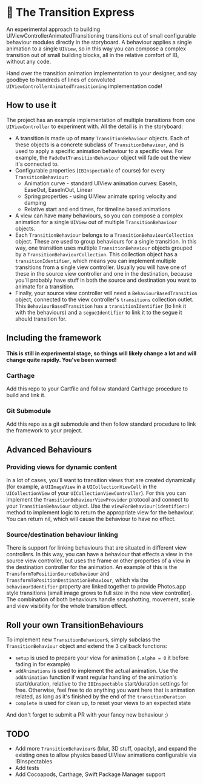 # 🚅 The Transition Express

An experimental approach to building UIViewControllerAnimatedTransitioning transitions out of small configurable behaviour modules directly in the storyboard. A behaviour applies a single animation to a single ```UIView```, so in this way you can compose a complex transition out of small building blocks, all in the relative comfort of IB, without any code. 

Hand over the transition animation implementation to your designer, and say goodbye to hundreds of lines of convoluted ```UIViewControllerAnimatedTransitioning``` implementation code!

## How to use it

The project has an example implementation of multiple transitions from one ```UIViewController``` to experiment with. All the detail is in the storyboard:

* A transition is made up of many ```TransitionBehaviour``` objects. Each of these objects is a concrete subclass of ```TransitionBehaviour```, and is used to apply a specific animation behaviour to a specific view. For example, the ```FadeOutTransitionBehaviour``` object will fade out the view it's connected to.
* Configurable properties (```IBInspectable``` of course) for every ```TransitionBehaviour```:
  * Animation curve - standard UIView animation curves: EaseIn, EaseOut, EaseInOut, Linear
  * Spring properties - using UIView animate spring velocity and damping
  * Relative start and end times, for timeline based animations
* A view can have many behaviours, so you can compose a complex animation for a single ```UIView``` out of multiple ```TransitionBehaviour``` objects.
* Each ```TransitionBehaviour``` belongs to a ```TransitionBehaviourCollection``` object. These are used to group behaviours for a single transition. In this way, one transition uses multiple ```TransitionBehaviour``` objects grouped by a ```TransitionBehaviourCollection```. This collection object has a ```transitionIdentifier```, which means you can implement multiple transitions from a single view controller. Usually you will have one of these in the source view controller and one in the destination, because you'll probably have stuff in both the source and destination you want to animate for a transition.
* Finally, your source view controller will need a ```BehaviourBasedTransition``` object, connected to the view controller's ```transitions``` collection outlet. This ```BehaviourBasedTransition``` has a ```transitionIdentifier``` (to link it with the behaviours) and a ```segueIdentifier``` to link it to the segue it should transition for.

## Including the framework
#### This is still in experimental stage, so things will likely change a lot and will change quite rapidly. You've been warned!
### Carthage
Add this repo to your Cartfile and follow standard Carthage procedure to build and link it.
### Git Submodule
Add this repo as a git submodule and then follow standard procedure to link the framework to your project.

## Advanced Behaviours

### Providing views for dynamic content
In a lot of cases, you'll want to transition views that are created dynamically (for example, a ```UIImageView``` in a ```UICollectionViewCell``` in the ```UICollectionView``` of your ```UICollectionViewController```). For this you can implement the ```TransitionBehaviourViewProvider``` protocol and connect to your ```TransitionBehaviour``` object. Use the ```viewForBehaviour(identifier:)``` method to implement logic to return the appropriate view for the behaviour. You can return nil, which will cause the behaviour to have no effect.

### Source/destination behaviour linking
There is support for linking behaviours that are situated in different view controllers. In this way, you can have a behaviour that effects a view in the source view controller, but uses the frame or other properties of a view in the destination controller for the animation. An example of this is the ```TransformToPositionSourceBehaviour``` and ```TransformToPositionDestinationBehaviour```, which via the ```behaviourIdentifier``` property are linked together to provide Photos.app style transitions (small image grows to full size in the new view controller). The combination of both behaviours handle snapshotting, movement, scale and view visibility for the whole transition effect.

## Roll your own TransitionBehaviours

To implement new ```TransitionBehaviour```s, simply subclass the ```TransitionBehaviour``` object and extend the 3 callback functions:

* ```setup``` is used to prepare your view for animation (```.alpha = 0``` it before fading in for example)
* ```addAnimations``` is used to implement the actual animation. Use the ```addAnimation``` function if want regular handling of the animation's start/duration, relative to the ```IBInspectable``` start/duration settings for free. Otherwise, feel free to do anything you want here that is animation related, as long as it's finished by the end of the ```transitionDuration```
* ```complete``` is used for clean up, to reset your views to an expected state

And don't forget to submit a PR with your fancy new behaviour ;)

## TODO

* Add more ```TransitionBehaviour```s (blur, 3D stuff, opacity), and expand the existing ones to allow physics based UIView animations configurable via IBInspectables
* Add tests
* Add Cocoapods, Carthage, Swift Package Manager support
